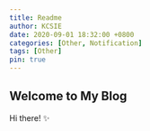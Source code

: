 ```yaml
---
title: Readme
author: KCSIE
date: 2020-09-01 18:32:00 +0800
categories: [Other, Notification]
tags: [Other]
pin: true
---
```


## Welcome to My Blog

Hi there!  ✨